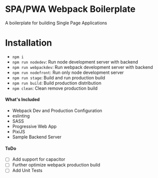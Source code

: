 # SPA/PWA Webpack Boilerplate

A boilerplate for building Single Page Applications

# Installation
- `npm i`
- `npm run nodedev`: Run node development server with backend
- `npm run webpackdev`: Run webpack development server with backend
- `npm run nodefront`: Run only node development server
- `npm run stage`: Build and run production build
- `npm run build`: Build production distribution
- `npm clean`: Clean remove production build

#### What's Included
- Webpack Dev and Production Configuration
- eslinting
- SASS
- Progressive Web App
- PixiJS
- Sample Backend Server

#### ToDo
- [ ] Add support for capacitor
- [ ] Further optimize webpack production build
- [ ] Add Unit Tests
